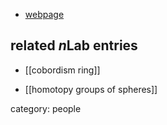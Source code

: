 

* [webpage](http://www3.nd.edu/~andyp/)

## related $n$Lab entries

* [[cobordism ring]]

* [[homotopy groups of spheres]]

category: people